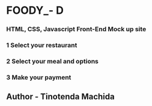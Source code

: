 # FOODY_- D
### HTML, CSS, Javascript  Front-End Mock up site
 
### 1 Select your restaurant
### 2 Select your meal and options
### 3 Make your payment

## Author - Tinotenda Machida 
